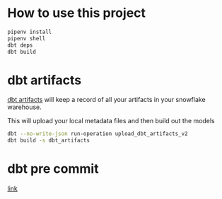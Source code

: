 # How to use this project

```bash
pipenv install
pipenv shell
dbt deps
dbt build
```

# dbt artifacts

[dbt artifacts](https://github.com/brooklyn-data/dbt_artifacts) will keep a record of all your artifacts in your snowflake warehouse.

This will upload your local metadata files and then build out the models
```bash
dbt --no-write-json run-operation upload_dbt_artifacts_v2
dbt build -s dbt_artifacts 
```

# dbt pre commit

[link](https://github.com/offbi/pre-commit-dbt)